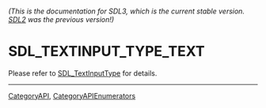 ###### (This is the documentation for SDL3, which is the current stable version. [SDL2](https://wiki.libsdl.org/SDL2/) was the previous version!)
# SDL_TEXTINPUT_TYPE_TEXT

Please refer to [SDL_TextInputType](SDL_TextInputType) for details.

----
[CategoryAPI](CategoryAPI), [CategoryAPIEnumerators](CategoryAPIEnumerators)

